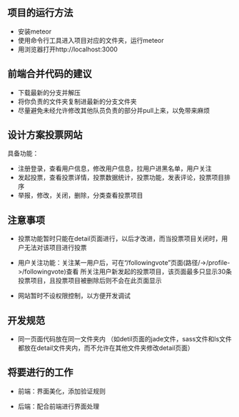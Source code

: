 ## 项目的运行方法
  * 安装meteor
  * 使用命令行工具进入项目对应的文件夹，运行meteor
  * 用浏览器打开http://localhost:3000

## 前端合并代码的建议
  * 下载最新的分支并解压
  * 将你负责的文件夹复制进最新的分支文件夹
  * 尽量避免未经允许修改其他队员负责的部分并pull上来，以免带来麻烦

## 设计方案投票网站

具备功能：
  * 注册登录，查看用户信息，修改用户信息，拉用户进黑名单，用户关注
  * 发起投票，查看投票详情，投票数据统计，投票功能，发表评论，投票项目排序
  * 举报，修改，关闭，删除，分类查看投票项目

## 注意事项

  * 投票功能暂时只能在detail页面进行，以后才改进，而当投票项目关闭时，用户无法对该项目进行投票

  * 用户关注功能：关注某一用户后，可在“/followingvote”页面(路径/->/profile->/followingvote)查看
  所关注用户新发起的投票项目，该页面最多只显示30条投票项目，且投票项目被删除后则不会在此页面显示

  * 网站暂时不设权限控制，以方便开发调试

## 开发规范
  * 同一页面代码放在同一文件夹内
  （如detil页面的jade文件，sass文件和ls文件都放在detail文件夹内，而不允许在其他文件夹修改detail页面）

## 将要进行的工作
  * 前端：界面美化，添加验证规则

  * 后端：配合前端进行界面处理

